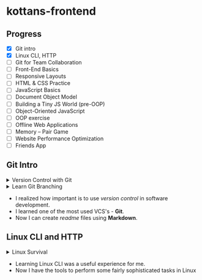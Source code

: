 # kottans-frontend

## Progress

-   [x] Git intro
-   [x] Linux CLI, HTTP
-   [ ] Git for Team Collaboration
-   [ ] Front-End Basics
-   [ ] Responsive Layouts
-   [ ] HTML & CSS Practice
-   [ ] JavaScript Basics
-   [ ] Document Object Model
-   [ ] Building a Tiny JS World (pre-OOP)
-   [ ] Object-Oriented JavaScript
-   [ ] OOP exercise
-   [ ] Offline Web Applications
-   [ ] Memory – Pair Game
-   [ ] Website Performance Optimization
-   [ ] Friends App

## Git Intro

<details>
    <summary>Version Control with Git</summary>
    <img src="img/version-control.png">
</details>

<details>
    <summary>Learn Git Branching</summary>
    <img src="img/gitbranching.png">
</details>

-   I realized how important is to use _version control_ in software development.
-   I learned one of the most used VCS's - **Git**.
-   Now I can create _readme_ files using **Markdown**.

## Linux CLI and HTTP

<details>
    <summary>Linux Survival</summary>
    <img src="img/linux.png">
</details>

-   Learning Linux CLI was a useful experience for me.
-   Now I have the tools to perform some fairly sophisticated tasks in Linux
